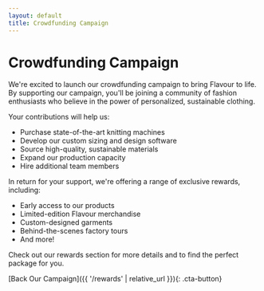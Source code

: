 ```yaml
---
layout: default
title: Crowdfunding Campaign
---
```


# Crowdfunding Campaign

We're excited to launch our crowdfunding campaign to bring Flavour to life. By supporting our campaign, you'll be joining a community of fashion enthusiasts who believe in the power of personalized, sustainable clothing.

Your contributions will help us:
- Purchase state-of-the-art knitting machines
- Develop our custom sizing and design software
- Source high-quality, sustainable materials
- Expand our production capacity
- Hire additional team members

In return for your support, we're offering a range of exclusive rewards, including:
- Early access to our products
- Limited-edition Flavour merchandise
- Custom-designed garments
- Behind-the-scenes factory tours
- And more!

Check out our rewards section for more details and to find the perfect package for you.

[Back Our Campaign]({{ '/rewards' | relative_url }}){: .cta-button}